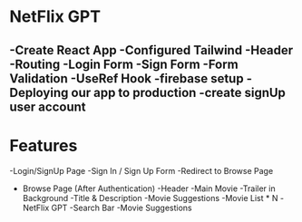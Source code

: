 # NetFlix GPT
  -Create React App
  -Configured Tailwind
  -Header
  -Routing
  -Login Form
  -Sign Form
  -Form Validation
  -UseRef Hook
  -firebase setup 
  -Deploying our app to production
  -create signUp user account
  -





# Features
  -Login/SignUp Page
    -Sign In / Sign Up Form
    -Redirect to Browse Page

 - Browse Page (After Authentication)
    -Header
    -Main Movie
        -Trailer in Background
        -Title & Description
        -Movie Suggestions
            -Movie List * N
 -NetFlix GPT
    -Search Bar
    -Movie Suggestions
   